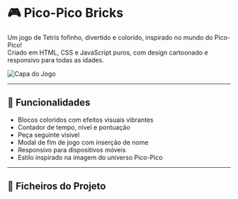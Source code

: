 # 🎮 Pico-Pico Bricks

Um jogo de Tetris fofinho, divertido e colorido, inspirado no mundo do Pico-Pico!  
Criado em HTML, CSS e JavaScript puros, com design cartoonado e responsivo para todas as idades.

![Capa do Jogo](./capa.png)

---

## 🚀 Funcionalidades

- Blocos coloridos com efeitos visuais vibrantes
- Contador de tempo, nível e pontuação
- Peça seguinte visível
- Modal de fim de jogo com inserção de nome
- Responsivo para dispositivos móveis
- Estilo inspirado na imagem do universo Pico-Pico

---

## 🧩 Ficheiros do Projeto

